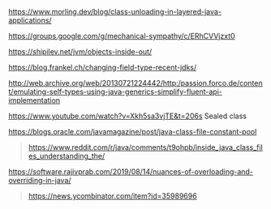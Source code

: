 https://www.morling.dev/blog/class-unloading-in-layered-java-applications/

https://groups.google.com/g/mechanical-sympathy/c/ERhCVVjzxt0

https://shipilev.net/jvm/objects-inside-out/

https://blog.frankel.ch/changing-field-type-recent-jdks/

http://web.archive.org/web/20130721224442/http:/passion.forco.de/content/emulating-self-types-using-java-generics-simplify-fluent-api-implementation

https://www.youtube.com/watch?v=Xkh5sa3vjTE&t=206s Sealed class

https://blogs.oracle.com/javamagazine/post/java-class-file-constant-pool
> https://www.reddit.com/r/java/comments/t9ohpb/inside_java_class_files_understanding_the/

https://software.rajivprab.com/2019/08/14/nuances-of-overloading-and-overriding-in-java/
> https://news.ycombinator.com/item?id=35989696